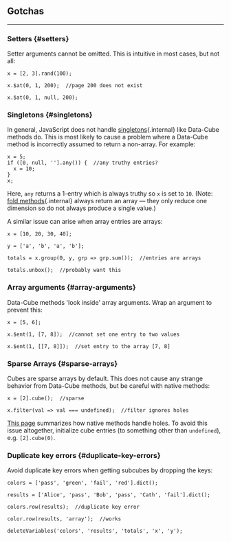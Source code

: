 ## Gotchas

---

### Setters {#setters}

Setter arguments cannot be omitted. This is intuitive in most cases, but not all:

```
x = [2, 3].rand(100);
```
```
x.$at(0, 1, 200);  //page 200 does not exist
```
```
x.$at(0, 1, null, 200);
```

### Singletons {#singletons}

In general, JavaScript does not handle [singletons](?arguments#singletons){.internal} like Data-Cube methods do. This is most likely to cause a problem where a Data-Cube method is incorrectly assumed to return a non-array. For example:

```
x = 5;
if ([0, null, ''].any()) {  //any truthy entries?
  x = 10;
}
x;
```

Here, `any` returns a 1-entry which is always truthy so `x` is set to `10`. (Note: [fold methods](?fold){.internal} always return an array &mdash; they only reduce one dimension so do not always produce a single value.)

A similar issue can arise when array entries are arrays:

```{.no-output}
x = [10, 20, 30, 40];
```
```{.no-output}
y = ['a', 'b', 'a', 'b'];
```
```
totals = x.group(0, y, grp => grp.sum());  //entries are arrays
```
```
totals.unbox();  //probably want this
```

### Array arguments {#array-arguments}

Data-Cube methods 'look inside' array arguments. Wrap an argument to prevent this:

```
x = [5, 6];
```
```
x.$ent(1, [7, 8]);  //cannot set one entry to two values
```
```
x.$ent(1, [[7, 8]]);  //set entry to the array [7, 8]  
```

### Sparse Arrays {#sparse-arrays}

Cubes are sparse arrays by default. This does not cause any strange behavior from Data-Cube methods, but be careful with native methods:

```
x = [2].cube();  //sparse
```
```
x.filter(val => val === undefined);  //filter ignores holes
```

[This page](http://2ality.com/2015/09/holes-arrays-es6.html) summarizes how native methods handle holes. To avoid this issue altogether, initialize cube entries (to something other than `undefined`), e.g. `[2].cube(0)`.

### Duplicate key errors {#duplicate-key-errors}

Avoid duplicate key errors when getting subcubes by dropping the keys:

```
colors = ['pass', 'green', 'fail', 'red'].dict();
```
```
results = ['Alice', 'pass', 'Bob', 'pass', 'Cath', 'fail'].dict();
```
```
colors.row(results);  //duplicate key error
```
```
color.row(results, 'array');  //works
```

```{.no-input .no-output}
deleteVariables('colors', 'results', 'totals', 'x', 'y');
```